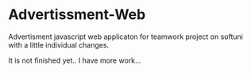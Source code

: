 # Advertissment-Web

Advertisment javascript web applicaton 
for teamwork project on softuni with a little individual changes.

It is not finished yet.. I have more work...
